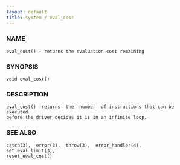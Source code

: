 ```yaml
---
layout: default
title: system / eval_cost
---
```


### NAME

    eval_cost() - returns the evaluation cost remaining

### SYNOPSIS

    void eval_cost()

### DESCRIPTION

    eval_cost()  returns  the  number  of instructions that can be executed
    before the driver decides it is in an infinite loop.

### SEE ALSO

    catch(3),  error(3),  throw(3),  error_handler(4),   set_eval_limit(3),
    reset_eval_cost()
